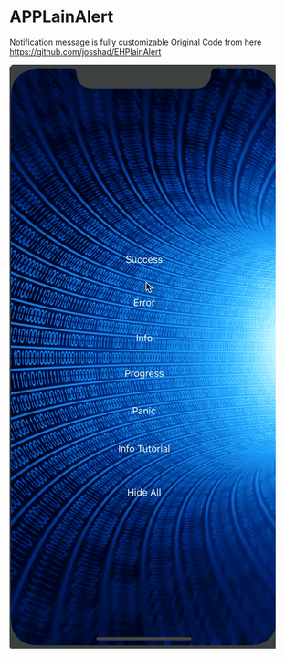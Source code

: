 # APPLainAlert
Notification message is fully customizable
Original Code from here https://github.com/josshad/EHPlainAlert

![APPLainAlert|528x1516, 20%](APPLainAlert.gif)
